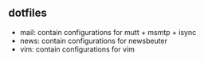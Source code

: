 dotfiles
--------

- mail: contain configurations for mutt + msmtp + isync
- news: contain configurations for newsbeuter
- vim: contain configurations for vim
